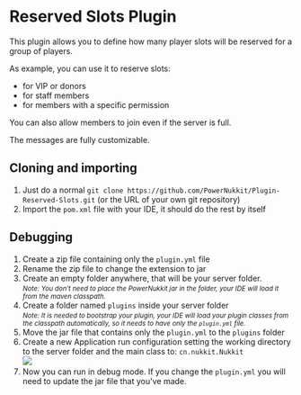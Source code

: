 # Reserved Slots Plugin
This plugin allows you to define how many player slots will be reserved for a group of players.

As example, you can use it to reserve slots:
- for VIP or donors
- for staff members
- for members with a specific permission

You can also allow members to join even if the server is full.

The messages are fully customizable.

## Cloning and importing
1. Just do a normal `git clone https://github.com/PowerNukkit/Plugin-Reserved-Slots.git` (or the URL of your own git repository)
2. Import the `pom.xml` file with your IDE, it should do the rest by itself

## Debugging
1. Create a zip file containing only the `plugin.yml` file
2. Rename the zip file to change the extension to jar
3. Create an empty folder anywhere, that will be your server folder.  
   <small>_Note: You don't need to place the PowerNukkit jar in the folder, your IDE will load it from the maven classpath._</small>
4. Create a folder named `plugins` inside your server folder  
   <small>_Note: It is needed to bootstrap your plugin, your IDE will load your plugin classes from the classpath automatically,
   so it needs to have only the `plugin.yml` file._</small>
5. Move the jar file that contains only the `plugin.yml` to the `plugins` folder
6. Create a new Application run configuration setting the working directory to the server folder and the main class to:  `cn.nukkit.Nukkit`  
![](https://i.imgur.com/NUrrZab.png)
7. Now you can run in debug mode. If you change the `plugin.yml` you will need to update the jar file that you've made.
